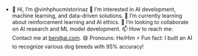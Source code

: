 - 👋 Hi, I’m @vinhphucmistorinaz
👀 I’m interested in AI development, machine learning, and data-driven solutions.
🌱 I’m currently learning about reinforcement learning and AI ethics.
💞️ I’m looking to collaborate on AI research and ML model development.
📫 How to reach me: Contact me at ben@ai.com.
😄 Pronouns: He/Him
⚡ Fun fact: I built an AI to recognize various dog breeds with 95% accuracy!


<!---
vinhphucmistorinaz/vinhphucmistorinaz is a ✨ special ✨ repository because its `README.md` (this file) appears on your GitHub profile.
You can click the Preview link to take a look at your changes.
--->

